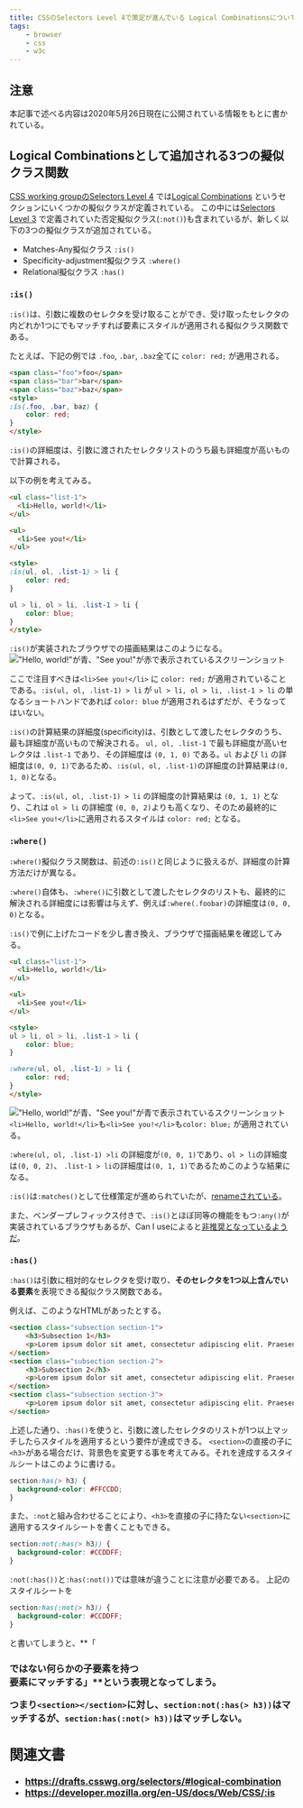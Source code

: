 ```yaml
---
title: CSSのSelectors Level 4で策定が進んでいる Logical Combinationsについて
tags:
    - browser
    - css
    - w3c
---
```

## 注意
本記事で述べる内容は2020年5月26日現在に公開されている情報をもとに書かれている。

## Logical Combinationsとして追加される3つの擬似クラス関数
[CSS working groupのSelectors Level 4](https://drafts.csswg.org/selectors) では[Logical Combinations](https://drafts.csswg.org/selectors/#logical-combination) というセクションにいくつかの擬似クラスが定義されている。
この中には[Selectors Level 3](https://www.w3.org/TR/selectors-3/#negation) で定義されていた否定擬似クラス(`:not()`)も含まれているが、新しく以下の3つの擬似クラスが追加されている。

- Matches-Any擬似クラス `:is()`
- Specificity-adjustment擬似クラス `:where()`
- Relational擬似クラス `:has()`

### `:is()`
`:is()`は、引数に複数のセレクタを受け取ることができ、受け取ったセレクタの内どれか1つにでもマッチすれば要素にスタイルが適用される擬似クラス関数である。

たとえば、下記の例では `.foo`, `.bar`, `.baz`全てに `color: red;` が適用される。
```html
<span class="foo">foo</span>
<span class="bar">bar</span>
<span class="baz">baz</span>
<style>
:is(.foo, .bar, baz) {
    color: red;
}
</style>
```

`:is()`の詳細度は、引数に渡されたセレクタリストのうち最も詳細度が高いもので計算される。

以下の例を考えてみる。
```html
<ul class="list-1">
  <li>Hello, world!</li>
</ul>

<ul>
  <li>See you!</li>
</ul>

<style>
:is(ul, ol, .list-1) > li {
    color: red;
}

ul > li, ol > li, .list-1 > li {
    color: blue;
}
</style>
```

`:is()`が実装されたブラウザでの描画結果はこのようになる。
!["Hello, world!"が青、"See you!"が赤で表示されているスクリーンショット](/assets/images/2020-04-19-css-selectors-level4/is-ex-1.png)

ここで注目すべきは`<li>See you!</li>` に `color: red;` が適用されていることである。`:is(ul, ol, .list-1) > li` が `ul > li, ol > li, .list-1 > li` の単なるショートハンドであれば `color: blue` が適用されるはずだが、そうなってはいない。

`:is()`の計算結果の詳細度(specificity)は、引数として渡したセレクタのうち、最も詳細度が高いもので解決される。
`ul, ol, .list-1` で最も詳細度が高いセレクタは `.list-1` であり、その詳細度は `(0, 1, 0)` である。`ul` および `li` の詳細度は`(0, 0, 1)`であるため、`:is(ul, ol, .list-1)`の詳細度の計算結果は`(0, 1, 0)`となる。

よって、`:is(ul, ol, .list-1) > li` の詳細度の計算結果は `(0, 1, 1)` となり、これは `ol > li` の詳細度 `(0, 0, 2)`よりも高くなり、そのため最終的に`<li>See you!</li>`に適用されるスタイルは `color: red;` となる。

### `:where()`
`:where()`擬似クラス関数は、前述の`:is()`と同じように扱えるが、詳細度の計算方法だけが異なる。

`:where()`自体も、`:where()`に引数として渡したセレクタのリストも、最終的に解決される詳細度には影響は与えず、例えば`:where(.foobar)`の詳細度は`(0, 0, 0)`となる。

`:is()`で例に上げたコードを少し書き換え、ブラウザで描画結果を確認してみる。

```html
<ul class="list-1">
  <li>Hello, world!</li>
</ul>

<ul>
  <li>See you!</li>
</ul>

<style>
ul > li, ol > li, .list-1 > li {
    color: blue;
}

:where(ul, ol, .list-1) > li {
    color: red;
}
</style>
```
!["Hello, world!"が青、"See you!"が青で表示されているスクリーンショット](/assets/images/2020-04-19-css-selectors-level4/where-ex-1.png)
`<li>Hello, world!</li>`も`<li>See you!</li>`も`color: blue;` が適用されている。

`:where(ul, ol, .list-1) >li` の詳細度が`(0, 0, 1)`であり、`ol > li`の詳細度は`(0, 0, 2)`、 `.list-1 > li`の詳細度は`(0, 1, 1)`であるためこのような結果になる。


`:is()`は`:matches()`として仕様策定が進められていたが、[renameされている](https://github.com/w3c/csswg-drafts/issues/3258)。

また、ベンダープレフィックス付きで、`:is()`とほぼ同等の機能をもつ`:any()`が実装されているブラウザもあるが、Can I useによると[非推奨となっているようだ](https://caniuse.com/#feat=css-matches-pseudo)。

### `:has()`
`:has()`は引数に相対的なセレクタを受け取り、**そのセレクタを1つ以上含んでいる要素**を表現できる擬似クラス関数である。

例えば、このようなHTMLがあったとする。
```html
<section class="subsection section-1">
    <h3>Subsection 1</h3>
    <p>Lorem ipsum dolor sit amet, consectetur adipiscing elit. Praesent ac sodales arcu, a facilisis enim. </p>
</section>
<section class="subsection section-2">
    <h3>Subsection 2</h3>
    <p>Lorem ipsum dolor sit amet, consectetur adipiscing elit. Praesent ac sodales arcu, a facilisis enim. </p>
</section>
<section class="subsection section-3">
    <p>Lorem ipsum dolor sit amet, consectetur adipiscing elit. Praesent ac sodales arcu, a facilisis enim. </p>
</section>
```
上述した通り、`:has()`を使うと、引数に渡したセレクタのリストが1つ以上マッチしたらスタイルを適用するという要件が達成できる。
`<section>`の直接の子に`<h3>`がある場合だけ、背景色を変更する事を考えてみる。それを達成するスタイルシートはこのように書ける。
```css
section:has(> h3) {
  background-color: #FFCCDD;
}
```

また、`:not`と組み合わせることにより、`<h3>`を直接の子に持たない`<section>`に適用するスタイルシートを書くこともできる。
```css
section:not(:has(> h3)) {
  background-color: #CCDDFF;
}
```
`:not(:has())`と`:has(:not())`では意味が違うことに注意が必要である。
上記のスタイルシートを
```css
section:has(:not(> h3)) {
  background-color: #CCDDFF;
}
```
と書いてしまうと、**「<h3>ではない何らかの子要素を持つ<section>要素にマッチする」**という表現となってしまう。

つまり`<section></section>`に対し、`section:not(:has(> h3))`はマッチするが、`section:has(:not(> h3))`はマッチしない。

## 関連文書
- https://drafts.csswg.org/selectors/#logical-combination
- https://developer.mozilla.org/en-US/docs/Web/CSS/:is